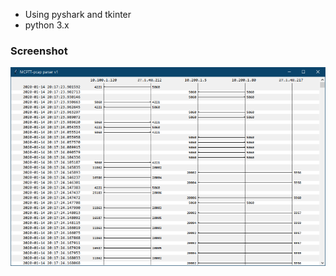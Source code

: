 * Using pyshark and tkinter
* python 3.x

### Screenshot
![screenshot](https://raw.githubusercontent.com/YUChoe/pcap-mcptt/master/assets/screenshot00.png)
